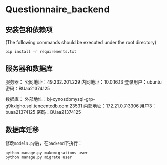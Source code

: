 # Questionnaire_backend
## 安装包和依赖项
(The following commands should be executed under the root directory)
```
pip install -r requirements.txt
```

## 服务器和数据库
服务器：
公网地址：49.232.201.229
内网地址：10.0.16.13
登录用户：ubuntu
密码：BUaa21374125

数据库：
外部地址：bj-cynosdbmysql-grp-g9kxigho.sql.tencentcdb.com:23531
内部地址：172.21.0.7:3306
用户3：buaa21374125
密码：BUaa21374125

## 数据库迁移
修改`models.py`后，在`backend`下执行：
```
python manage.py makemigrations user
python manage.py migrate user
```